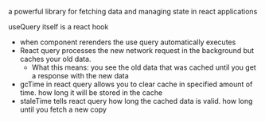 a powerful library for fetching data and managing state in react applications

useQuery itself is a react hook 
- when component rerenders the use query automatically executes
- React query processes the new network request in the background but caches your old data.
	- What this means: you see the old data that was cached until you get a response with the new data 
- gcTime in react query allows you to clear cache in specified amount of time. how long it will be stored in the cache
- staleTime tells react query how long the cached data is valid. how long until you fetch a new copy



